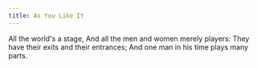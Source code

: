 ```yaml
---
title: As You Like It
---
```


All the world's a stage,
And all the men and women merely players:
They have their exits and their entrances;
And one man in his time plays many parts.
